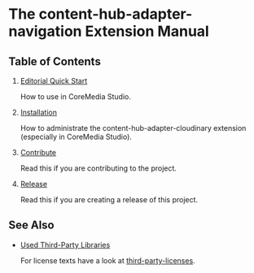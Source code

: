 # The content-hub-adapter-navigation Extension Manual

## Table of Contents

1. [Editorial Quick Start](editorial-quick-start.md)

    How to use in CoreMedia Studio.

1. [Installation](installation.md)

    How to administrate the content-hub-adapter-cloudinary extension (especially in CoreMedia Studio).

1. [Contribute](contribute.md)

    Read this if you are contributing to the project.
    
1. [Release](release.md)

   Read this if you are creating a release of this project.

## See Also

* [Used Third-Party Libraries](THIRD-PARTY.txt)

    <!-- GitHub Pages is not able to list directory contents. Jump back to GitHub directly.  -->
    For license texts have a look at [third-party-licenses](https://github.com/CoreMedia/content-hub-adapter-cloudinary/tree/cmcc-10-2007/docs/third-party-licenses).
